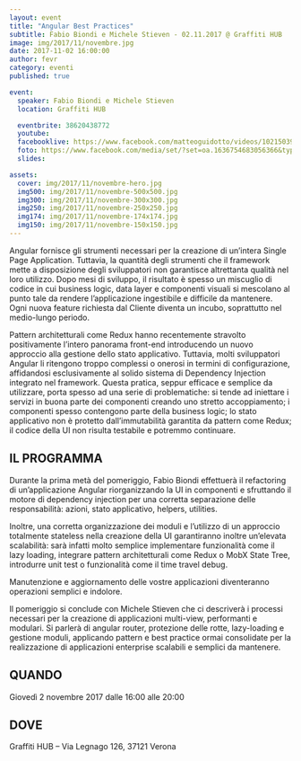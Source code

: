 ```yaml
---
layout: event
title: "Angular Best Practices"
subtitle: Fabio Biondi e Michele Stieven - 02.11.2017 @ Graffiti HUB
image: img/2017/11/novembre.jpg
date: 2017-11-02 16:00:00
author: fevr
category: eventi
published: true

event:
  speaker: Fabio Biondi e Michele Stieven
  location: Graffiti HUB

  eventbrite: 38620438772
  youtube:
  facebooklive: https://www.facebook.com/matteoguidotto/videos/10215039818932797/
  foto: https://www.facebook.com/media/set/?set=oa.1636754683056366&type=3
  slides:

assets:
  cover: img/2017/11/novembre-hero.jpg
  img500: img/2017/11/novembre-500x500.jpg
  img300: img/2017/11/novembre-300x300.jpg
  img250: img/2017/11/novembre-250x250.jpg
  img174: img/2017/11/novembre-174x174.jpg
  img150: img/2017/11/novembre-150x150.jpg
---
```


Angular fornisce gli strumenti necessari per la creazione di un’intera Single Page Application.
Tuttavia, la quantità degli strumenti che il framework mette a disposizione degli sviluppatori non garantisce
altrettanta qualità nel loro utilizzo.
Dopo mesi di sviluppo, il risultato è spesso un miscuglio di codice in cui business logic, data layer e componenti
visuali si mescolano al punto tale da rendere l’applicazione ingestibile e difficile da mantenere.
Ogni nuova feature richiesta dal Cliente diventa un incubo, soprattutto nel medio-lungo periodo.

Pattern architetturali come Redux hanno recentemente stravolto positivamente l’intero panorama front-end
introducendo un nuovo approccio alla gestione dello stato applicativo.
Tuttavia, molti sviluppatori Angular li ritengono troppo complessi o onerosi in termini di configurazione,
affidandosi esclusivamente al solido sistema di Dependency Injection integrato nel framework.
Questa pratica, seppur efficace e semplice da utilizzare, porta spesso ad una serie di problematiche:
si tende ad iniettare i servizi in buona parte dei componenti creando uno stretto accoppiamento; i componenti
spesso contengono parte della business logic; lo stato applicativo non è protetto dall’immutabilità garantita
da pattern come Redux; il codice della UI non risulta testabile e potremmo continuare.

## IL PROGRAMMA
Durante la prima metà del pomeriggio, Fabio Biondi effettuerà il refactoring di un’applicazione Angular riorganizzando
la UI in componenti e sfruttando il motore di dependency injection per una corretta separazione delle responsabilità:
azioni, stato applicativo, helpers, utilities.

Inoltre, una corretta organizzazione dei moduli e l’utilizzo di un approccio totalmente stateless nella creazione della
UI garantiranno inoltre un’elevata scalabilità: sarà infatti molto semplice implementare funzionalità come il lazy
loading, integrare pattern architetturali come Redux o MobX State Tree, introdurre unit test o funzionalità come il
time travel debug.

Manutenzione e aggiornamento delle vostre applicazioni diventeranno operazioni semplici e indolore.

Il pomeriggio si conclude con Michele Stieven che ci descriverà i processi necessari per la creazione di applicazioni
multi-view, performanti e modulari.
Si parlerà di angular router, protezione delle rotte, lazy-loading e gestione moduli, applicando pattern e best practice
ormai consolidate per la realizzazione di applicazioni enterprise scalabili e semplici da mantenere.

## QUANDO

Giovedì 2 novembre 2017 dalle 16:00 alle 20:00

## DOVE

Graffiti HUB – Via Legnago 126, 37121 Verona
